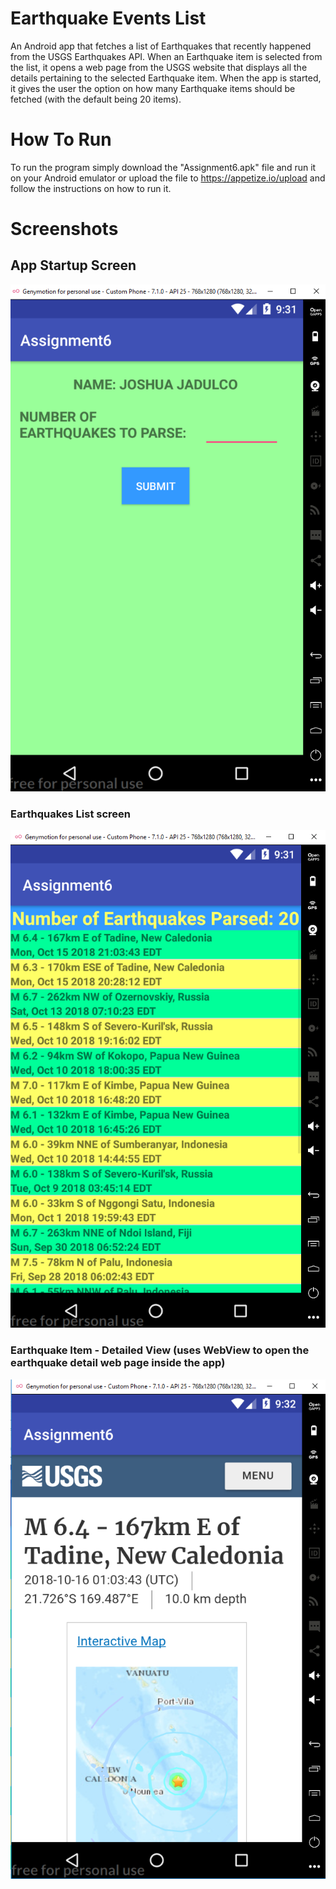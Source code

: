 # Earthquake Events List 
An Android app that fetches a list of Earthquakes that recently happened from the USGS Earthquakes API. 
When an Earthquake item is selected from the list, it opens a web page from the USGS website that 
displays all the details pertaining to the selected Earthquake item. When the app is started, it gives
the user the option on how many Earthquake items should be fetched (with the default being 20 items).

# How To Run
To run the program simply download the "Assignment6.apk" file and run it on your Android emulator or upload the file to 
https://appetize.io/upload and follow the instructions on how to run it.
# Screenshots
## App Startup Screen
![](https://github.com/jtj9817/SideProjects/blob/master/Assignment6/Screenshots/App_StartScreen.png)
### Earthquakes List screen
![](https://github.com/jtj9817/SideProjects/blob/master/Assignment6/Screenshots/App_EarthquakesList.png)
### Earthquake Item - Detailed View (uses WebView to open the earthquake detail web page inside the app)
![](https://github.com/jtj9817/SideProjects/blob/master/Assignment6/Screenshots/App_Earthquake_DetailedView.png)
